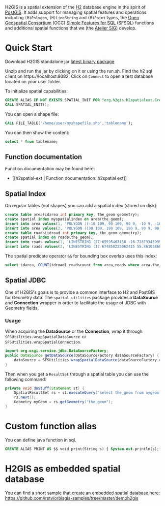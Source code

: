 H2GIS is a spatial extension of the [H2](http://www.h2database.com/) database
engine in the spirit of [PostGIS](http://postgis.net/). It adds support for
managing spatial features and operations including `(M)Polygon`, `(M)LineString` and `(M)Point` types, the [Open
Geospatial Consortium](http://www.opengeospatial.org/) (OGC) [Simple Features
for SQL](http://www.opengeospatial.org/standards/sfs) (SFSQL) functions and
additional spatial functions that we (the [Atelier SIG](http://www.irstv.fr/))
develop. 

# Quick Start
Download H2GIS standalone jar [latest binary package](http://jenkins.orbisgis.org/job/H2GIS-Deploy/lastSuccessfulBuild/artifact/h2-dist/target/h2gis-standalone-bin.zip)

Unzip and run the jar by clicking on it or using the run.sh.
Find the h2 sql client on https://localhost:8082.
Click on `Connect` to open a test database located on your user folder.

To initialize spatial capabilities:

```sql
CREATE ALIAS IF NOT EXISTS SPATIAL_INIT FOR "org.h2gis.h2spatialext.CreateSpatialExtension.initSpatialExtension";
CALL SPATIAL_INIT();
```

You can open a shape file:

```sql
CALL FILE_TABLE('/home/user/myshapefile.shp','tablename');
```

You can then show the content:
```sql
select * from tablename;
```

## Function documentation

Function documentation may be found here:

* [[h2spatial-ext | Function documentation: h2spatial ext]]

## Spatial Index
On regular tables (not shapes) you can add a spatial index (stored on disk):
```sql
create table area(idarea int primary key, the_geom geometry);
create spatial index myspatialindex on area(the_geom);
insert into area values(1, 'POLYGON ((-10 109, 90 109, 90 9, -10 9, -10 109))');
insert into area values(2, 'POLYGON ((90 109, 190 109, 190 9, 90 9, 90 109))');
create table roads(idroad int primary key, the_geom geometry);
create spatial index on roads(the_geom);
insert into roads values(1, 'LINESTRING (27.65595463138 -16.728733459357244, 47.61814744801515 40.435727788279806)');
insert into roads values(2, 'LINESTRING (17.674858223062415 55.861058601134246, 55.78449905482046 76.73062381852554)');
```

The spatial predicate operator `&&` for bounding box overlap uses this index:
```sql
select idarea, COUNT(idroad) roadscount from area,roads where area.the_geom && roads.the_geom AND ST_Intersects(area.the_geom,roads.the_geom) GROUP BY idarea ORDER BY idarea
```

## Spatial JDBC

One of H2GIS's goals is to provide a common interface to H2 and PostGIS for Geometry data. The `spatial-utilities` package provides a **DataSource** and **Connection** wrapper in order to facilitate the usage of JDBC with Geometry fields.

### Usage

When acquiring the **DataSource** or the **Connection**, wrap it through `SFSUtilities.wrapSpatialDataSource `or `SFSUtilities.wrapSpatialConnection`.

```java
import org.osgi.service.jdbc.DataSourceFactory;
public DataSource getDataSource(DataSourceFactory dataSourceFactory) {
    dataSource = SFSUtilities.wrapSpatialDataSource(dataSourceFactory.createDataSource(properties));
}
```

Then when you get a `ResultSet` through a spatial table you can use the following command:
```java
private void doStuff(Statement st) {
    SpatialResultSet rs = st.executeQuery("select the_geom from mygeomtable").unWrap(SpatialResultSet.class);
    rs.next();
    Geometry myGeom = rs.getGeometry("the_geom");
}
```

# Custom function alias

You can define java function in sql.

```sql
CREATE ALIAS PRINT AS $$ void print(String s) { System.out.println(s); } $$;
```

# H2GIS as embedded spatial database
You can find a short sample that create an embedded spatial database here:
https://github.com/irstv/orbisgis-samples/tree/master/demoh2gis
